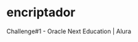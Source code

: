 # encriptador
Challenge#1 - Oracle Next Education | Alura
<a href="https://tonydev21.github.io/encriptador/" target="_blank">
